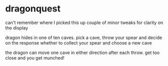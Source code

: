 # dragonquest
can't remember where I picked this up
couple of minor tweaks for clarity on the display

dragon hides in one of ten caves.
pick a cave, throw your spear and decide on the response
whether to collect your spear and choose a new cave

the dragon can move one cave in either direction after each throw.
get too close and you get munched!
